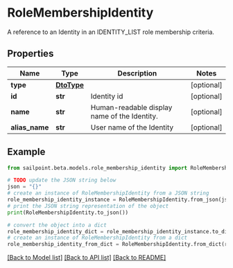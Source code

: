 # RoleMembershipIdentity

A reference to an Identity in an IDENTITY_LIST role membership criteria.

## Properties

Name | Type | Description | Notes
------------ | ------------- | ------------- | -------------
**type** | [**DtoType**](DtoType.md) |  | [optional] 
**id** | **str** | Identity id | [optional] 
**name** | **str** | Human-readable display name of the Identity. | [optional] 
**alias_name** | **str** | User name of the Identity | [optional] 

## Example

```python
from sailpoint.beta.models.role_membership_identity import RoleMembershipIdentity

# TODO update the JSON string below
json = "{}"
# create an instance of RoleMembershipIdentity from a JSON string
role_membership_identity_instance = RoleMembershipIdentity.from_json(json)
# print the JSON string representation of the object
print(RoleMembershipIdentity.to_json())

# convert the object into a dict
role_membership_identity_dict = role_membership_identity_instance.to_dict()
# create an instance of RoleMembershipIdentity from a dict
role_membership_identity_from_dict = RoleMembershipIdentity.from_dict(role_membership_identity_dict)
```
[[Back to Model list]](../README.md#documentation-for-models) [[Back to API list]](../README.md#documentation-for-api-endpoints) [[Back to README]](../README.md)


